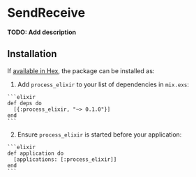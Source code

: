 # SendReceive

**TODO: Add description**

## Installation

If [available in Hex](https://hex.pm/docs/publish), the package can be installed as:

  1. Add `process_elixir` to your list of dependencies in `mix.exs`:

    ```elixir
    def deps do
      [{:process_elixir, "~> 0.1.0"}]
    end
    ```

  2. Ensure `process_elixir` is started before your application:

    ```elixir
    def application do
      [applications: [:process_elixir]]
    end
    ```


